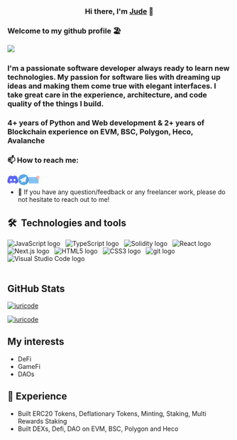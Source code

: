 <!--
**iammrjude/iammrjude** is a ✨ _special_ ✨ repository because its `README.md` (this file) appears on your GitHub profile.

Here are some ideas to get you started:

- 🔭 I’m currently working on ...
- 🌱 I’m currently learning ...
- 👯 I’m looking to collaborate on ...
- 🤔 I’m looking for help with ...
- 💬 Ask me about ...
- 📫 How to reach me: ...
- 😄 Pronouns: ...
- ⚡ Fun fact: ...
-->

<h3 align="center">
Hi there, I'm <a href="https://github.com/iammrjude" target="_blank" rel="noreferrer">Jude</a> 👋
</h3>

### Welcome to my github profile :beach_umbrella:
![](https://komarev.com/ghpvc/?username=iammrjude)

### I'm a passionate software developer always ready to learn new technologies. My passion for software lies with dreaming up ideas and making them come true with elegant interfaces. I take great care in the experience, architecture, and code quality of the things I build.
### 4+ years of Python and Web development & 2+ years of Blockchain experience on EVM, BSC, Polygon, Heco, Avalanche

### 📫 How to reach me:

<a href="https://discordapp.com/users/jude#6067"><img align="left" src="https://raw.githubusercontent.com/iammrjude/iammrjude/main/images/discord.svg" alt="Jude | Discord" width="24px"/></a>
<a href="https://t.me/jude_Dev"><img align="left" src="https://raw.githubusercontent.com/iammrjude/iammrjude/main/images/telegram.svg" alt="Jude | Telegram" width="24px"/></a>
<a href="mailto:judedev406@gmail.com"><img align="left" src="https://raw.githubusercontent.com/iammrjude/iammrjude/main/images/email.svg" alt="Jude | Email" width="24px"/></a>
</br>
 - 💬 If you have any question/feedback or any freelancer work, please do not hesitate to reach out to me!

## 🛠  Technologies and tools
<span><img src="https://img.shields.io/badge/JavaScript-282C34?logo=javascript&logoColor=F7DF1E" alt="JavaScript logo" title="JavaScript" height="25" /></span>
&nbsp;
<img src="https://img.shields.io/badge/TypeScript-282C34?logo=typescript&logoColor=3178C6" alt="TypeScript logo" title="TypeScript" height="25" />
&nbsp;
<img src="https://img.shields.io/badge/Solidity-282C34?logo=Solidity&logoColor=ddd" alt="Solidity logo" title="Solidity" height="25" />
&nbsp;
<img src="https://img.shields.io/badge/React-282C34?logo=React&logoColor=61DBFB" alt="React logo" title="React" height="25" />
&nbsp;
<img src="https://img.shields.io/badge/Next.js-282C34?logo=Next.js&logoColor=111111" alt="Next.js logo" title="Next.js" height="25" />
&nbsp;
<img src="https://img.shields.io/badge/HTML5-282C34?logo=html5&logoColor=E34F26" alt="HTML5 logo" title="HTML5" height="25" />
&nbsp;
<img src="https://img.shields.io/badge/CSS3-282C34?logo=css3&logoColor=1572B6" alt="CSS3 logo" title="CSS3" height="25" />
&nbsp;
<img src="https://img.shields.io/badge/git-282C34?logo=git&logoColor=F05032" alt="git logo" title="git" height="25" />
&nbsp;
<img src="https://img.shields.io/badge/VS%20Code-282C34?logo=visual-studio-code&logoColor=007ACC" alt="Visual Studio Code logo" title="Visual Studio Code" height="25" />
&nbsp;
<br /><br />

## **GitHub Stats**

[![iuricode](https://github-readme-stats.vercel.app/api?username=iammrjude&count_private=true&theme=tokyonight)](https://github.com/anuraghazra/github-readme-stats)

[![iuricode](https://github-readme-stats.vercel.app/api/top-langs/?username=iammrjude&hide=html&layout=compact&theme=tokyonight&count_private=false)](https://github.com/anuraghazra/github-readme-stats)

## My interests
* DeFi
* GameFi
* DAOs
 
## 🌱 Experience
 - Built ERC20 Tokens, Deflationary Tokens, Minting, Staking, Multi Rewards Staking
 - Built DEXs, Defi, DAO on EVM, BSC, Polygon and Heco
<p>

